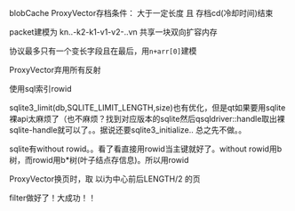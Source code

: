 blobCache
ProxyVector存档条件：
大于一定长度 且 存档cd(冷却时间)结束


packet建模为
kn..-k2-k1-v1-v2-..vn
共享一块双向扩容内存

协议最多只有一个变长字段且在最后，用`n+arr[0]`建模

ProxyVector弃用所有反射

使用sql索引rowid

sqlite3_limit(db,SQLITE_LIMIT_LENGTH,size)也有优化，但是qt如果要用sqlite裸api太麻烦了（也不麻烦？找到对应版本的sqlite然后qsqldriver::handle取出裸sqlite-handle就可以了。。据说还要sqlite3_initialize..
总之先不做。。

sqlite有without rowid。。看了看直接用rowid当主键就好了。without rowid用b树，而rowid用b*树(叶子结点存信息)。所以用rowid


ProxyVector换页时，取 以i为中心前后LENGTH/2 的页

filter做好了！大成功！！
